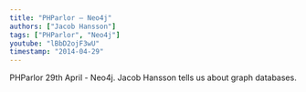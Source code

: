 ```yaml
---
title: "PHParlor — Neo4j"
authors: ["Jacob Hansson"]
tags: ["PHParlor", "Neo4j"]
youtube: "lBbD2ojF3wU"
timestamp: "2014-04-29"
---
```


PHParlor 29th April - Neo4j. Jacob Hansson tells us about graph databases.